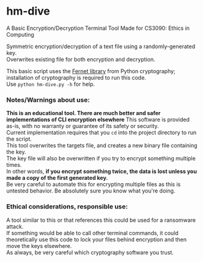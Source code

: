 # hm-dive
A Basic Encryption/Decryption Terminal Tool
Made for CS3090: Ethics in Computing

Symmetric encryption/decryption of a text file using a randomly-generated key.  
Overwrites existing file for both encryption and decryption.  

This basic script uses the [Fernet library](https://cryptography.io/en/latest/fernet/) from Python cryptography; installation of cryptography is required to run this code.  
Use `python hm-dive.py -h` for help.

### Notes/Warnings about use:  
**This is an educational tool. There are much better and safer implementations of CLI encryption elsewhere**  This software is provided as-is, with no warranty or guarantee of its safety or security.  
Current implementation requires that you `cd` into the project directory to run the script.  
This tool overwrites the targets file, and creates a new binary file containing the key.   
The key file will also be overwritten if you try to encrypt something multiple times.  
In other words, **if you encrypt something twice, the data is lost unless you made a copy of the first generated key.**   
Be very careful to automate this for encrypting multiple files as this is untested behavior. Be absolutely sure you know what you're doing.  

### Ethical considerations, responsible use:
A tool similar to this or that references this could be used for a ransomware attack.  
If something would be able to call other terminal commands, it could theoretically use this code to lock your files behind encryption and then move the keys elsewhere.  
As always, be very careful which cryptography software you trust.  
